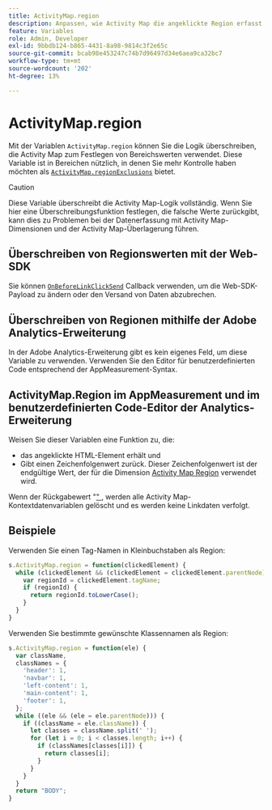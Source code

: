 ```yaml
---
title: ActivityMap.region
description: Anpassen, wie Activity Map die angeklickte Region erfasst.
feature: Variables
role: Admin, Developer
exl-id: 9bbdb124-b865-4431-8a98-9814c3f2e65c
source-git-commit: bcab98e453247c74b7d96497d34e6aea9ca32bc7
workflow-type: tm+mt
source-wordcount: '202'
ht-degree: 13%

---
```


# ActivityMap.region

Mit der Variablen `ActivityMap.region` können Sie die Logik überschreiben, die Activity Map zum Festlegen von Bereichswerten verwendet. Diese Variable ist in Bereichen nützlich, in denen Sie mehr Kontrolle haben möchten als [`ActivityMap.regionExclusions`](../config-vars/activitymap-regionexclusions.md) bietet.

>[!CAUTION]
>Diese Variable überschreibt die Activity Map-Logik vollständig. Wenn Sie hier eine Überschreibungsfunktion festlegen, die falsche Werte zurückgibt, kann dies zu Problemen bei der Datenerfassung mit Activity Map-Dimensionen und der Activity Map-Überlagerung führen.

## Überschreiben von Regionswerten mit der Web-SDK

Sie können [`OnBeforeLinkClickSend`](https://experienceleague.adobe.com/en/docs/experience-platform/web-sdk/commands/configure/onbeforelinkclicksend) Callback verwenden, um die Web-SDK-Payload zu ändern oder den Versand von Daten abzubrechen.

## Überschreiben von Regionen mithilfe der Adobe Analytics-Erweiterung

In der Adobe Analytics-Erweiterung gibt es kein eigenes Feld, um diese Variable zu verwenden. Verwenden Sie den Editor für benutzerdefinierten Code entsprechend der AppMeasurement-Syntax.

## ActivityMap.Region im AppMeasurement und im benutzerdefinierten Code-Editor der Analytics-Erweiterung

Weisen Sie dieser Variablen eine Funktion zu, die:

* das angeklickte HTML-Element erhält und
* Gibt einen Zeichenfolgenwert zurück. Dieser Zeichenfolgenwert ist der endgültige Wert, der für die Dimension [Activity Map Region](/help/components/dimensions/activity-map-region.md) verwendet wird.

Wenn der Rückgabewert &quot;[&quot; ](https://developer.mozilla.org/de-DE/docs/Glossary/Falsy), werden alle Activity Map-Kontextdatenvariablen gelöscht und es werden keine Linkdaten verfolgt.

## Beispiele

Verwenden Sie einen Tag-Namen in Kleinbuchstaben als Region:

```js
s.ActivityMap.region = function(clickedElement) {
  while (clickedElement && (clickedElement = clickedElement.parentNode)) {
    var regionId = clickedElement.tagName;
    if (regionId) {
      return regionId.toLowerCase();
    }
  }
}
```

Verwenden Sie bestimmte gewünschte Klassennamen als Region:

```js
s.ActivityMap.region = function(ele) {
  var className,
  classNames = {
    'header': 1,
    'navbar': 1,
    'left-content': 1,
    'main-content': 1,
    'footer': 1,
  };
  while ((ele && (ele = ele.parentNode))) {
    if ((className = ele.className)) {
      let classes = className.split(' ');
      for (let i = 0; i < classes.length; i++) {
        if (classNames[classes[i]]) {
          return classes[i];
        }
      }
    }
  }
  return "BODY";
}
```
